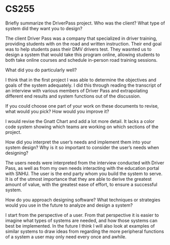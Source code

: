 # CS255
Briefly summarize the DriverPass project. Who was the client? What type of system did they want you to design?

  The client Driver Pass was a company that specialized in driver training, providing students with on the road and written instruction. Their end goal was to help students
  pass their DMV drivers test. They wasnted us to design a system that would take this program online, allowing students to both take online courses and schedule in-person road training sessions.
  
What did you do particularly well?

  I think that in the first project I was able to determine the objectives and goals of the system adequately. I did this through reading the transcript of an interview with various members of Driver Pass and extrapolating different end results and system functions out of the discussion.

If you could choose one part of your work on these documents to revise, what would you pick? How would you improve it?

  I would revise the Gnatt Chart and add a lot more detail. It lacks a color code system showing which teams are working on which sections of the project. 
  
How did you interpret the user’s needs and implement them into your system design? Why is it so important to consider the user’s needs when designing?

  The users needs were interpreted from the interview conducted with Driver Pass, as well as from my own needs interacting with the education portal with SNHU. The user is the end party whom you build the system to serve. It is 
  of the utmost importance that they are able to derive the greatest amount of value, with the greatest ease of effort, to ensure a successful system.
  
How do you approach designing software? What techniques or strategies would you use in the future to analyze and design a system?

I start from the perspective of a user. From that perspective it is easier to imagine what types of systems are needed, and how those systems can best be implemented. 
In the future I think I will also look at examples of similar systems to draw ideas from regarding the more peripheral functions of a system a user may only need every once and awhile. 
